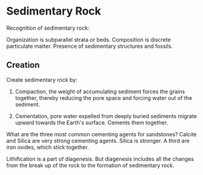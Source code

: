 # Sedimentary Rock

Recognition of sedimentary rock:

Organization is subparallel strata or beds. Composition is discrete particulate matter. Presence of sedimentary structures and fossils.

## Creation

Create sedimentary rock by:

1. Compaction, the weight of accumulating sediment forces the grains together, thereby reducing the pore space and forcing water out of the sediment.

2. Cementation, pore water expelled from deeply buried sediments migrate upward towards the Earth's surface. Cements them together.

What are the three most common cementing agents for sandstones? Calcite and Silica are very strong cementing agents. Silica is stronger. A third are iron oxides, which stick together.

Lithification is a part of diagenesis. But diagenesis includes all the changes from the break up of the rock to the formation of sedimentary rock.
